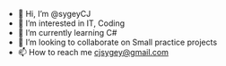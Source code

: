 - 👋 Hi, I’m @sygeyCJ
- 👀 I’m interested in IT, Coding 
- 🌱 I’m currently learning C#
- 💞️ I’m looking to collaborate on Small practice projects 
- 📫 How to reach me    cjsygey@gmail.com

<!---
sygeyCJ/sygeyCJ is a ✨ special ✨ repository because its `README.md` (this file) appears on your GitHub profile.
You can click the Preview link to take a look at your changes.
--->
